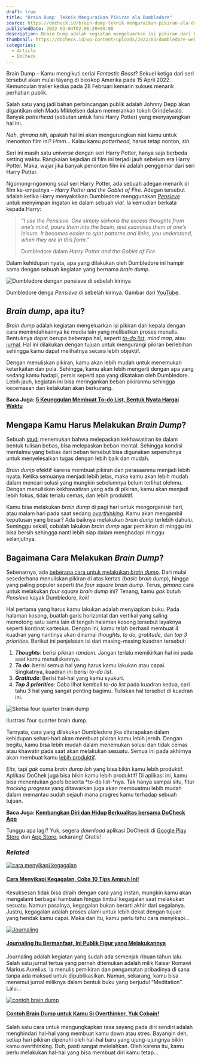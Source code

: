 ```yaml
---
draft: true
title: "Brain Dump: Teknik Menguraikan Pikiran ala Dumbledore"
source: https://docheck.id/brain-dump-teknik-menguraikan-pikiran-ala-dumbledore/
publishedDate: 2022-03-04T02:06:20+00:00
description: Brain Dump adalah kegiatan mengeluarkan isi pikiran dari kepala dengan cara memindahkannya ke media lain yang melibatkan proses menulis.
thumbnail: https://docheck.id/wp-content/uploads/2022/03/dumbledore-web-header-1200x800.jpg
categories:
  - Article
  - DoCheck
---
```


Brain Dump – Kamu mengikuti serial _Fantastic Beast_? Sekuel ketiga dari seri tersebut akan mulai tayang di bioskop Amerika pada 15 April 2022. Kemunculan trailer kedua pada 28 Februari kemarin sukses menarik perhatian publik.

Salah satu yang jadi bahan perbincangan publik adalah Johnny Depp akan digantikan oleh Mads Mikkelsen dalam memerankan tokoh Grindelwald. Banyak _potterhead_ (sebutan untuk fans Harry Potter) yang menyayangkan hal ini.

_Nah_, _gimana nih_, apakah hal ini akan mengurungkan niat kamu untuk menonton film ini? _Hmm_… Kalau kamu _potterhead,_ harus tetap nonton, _sih_.

Seri ini masih satu _universe_ dengan seri Harry Potter, hanya saja berbeda setting waktu. Rangkaian kejadian di film ini terjadi jauh sebelum era Harry Potter. Maka, wajar jika banyak penonton film ini adalah penggemar dari seri Harry Potter.

Ngomong-ngomong soal seri Harry Potter, ada sebuah adegan menarik di film ke-empatnya – _Harry Potter and the Goblet of Fire_. Adegan tersebut adalah ketika Harry menyaksikan Dumbledore menggunakan _[Pensieve](https://harrypotter.fandom.com/wiki/Pensieve)_ untuk menyimpan ingatan ke dalam sebuah _vial._ Ia kemudian berkata kepada Harry:

> _“I use the Pensieve. One simply siphons the excess thoughts from one’s mind, pours them into the basin, and examines them at one’s leisure. It becomes easier to spot patterns and links, you understand, when they are in this form.”_
>
> Dumbledore dalam _Harry Potter and the Goblet of Fire_.

Dalam kehidupan nyata, apa yang dilakukan oleh Dumbledore ini hampir sama dengan sebuah kegiatan yang bernama _brain dump_.

![Dumbledore dengan pensieve di sebelah kirinya](https://docheck.id/wp-content/uploads/2022/03/dumbledore-1024x576.png)

Dumbledore denga _Pensieve_ di sebelah kirinya. Gambar dari [YouTube](https://www.youtube.com/watch?v=BlhpM3O1Ejw).

## _Brain dump_, apa itu?

_Brain dump_ adalah kegiatan mengeluarkan isi pikiran dari kepala dengan cara memindahkannya ke media lain yang melibatkan proses menulis. Bentuknya dapat berupa beberapa hal, seperti _[to-do list](https://docheck.id/pentingnya-to-do-list-untuk-manajemen-waktu/)_, _mind map_, atau [jurnal](https://docheck.id/journaling-pengertian-dan-manfaatnya/). Hal ini dilakukan dengan tujuan untuk mengurangi pikiran berlebihan sehingga kamu dapat melihatnya secara lebih objektif.

Dengan menuliskan pikiran, kamu akan lebih mudah untuk menemukan keterkaitan dan pola. Sehingga, kamu akan lebih mengerti dengan apa yang sedang kamu hadapi, persis seperti apa yang dikatakan oleh Dumbledore. Lebih jauh, kegiatan ini bisa meringankan beban pikiranmu sehingga kecemasan dan ketakutan akan berkurang.

**Baca Juga: [5 Keunggulan Membuat To-do List, Bentuk Nyata Hargai Waktu](https://docheck.id/5-keunggulan-membuat-to-do-list-bentuk-nyata-hargai-waktu/)**

## Mengapa Kamu Harus Melakukan _Brain Dump_?

Sebuah [studi](https://www.health.harvard.edu/blog/write-your-anxieties-away-2017101312551) menemukan bahwa melepaskan kekhawatiran ke dalam bentuk tulisan bebas, bisa melepaskan beban mental. Sehingga kondisi mentalmu yang bebas dari beban tersebut bisa digunakan sepenuhnya untuk menyelesaikan tugas dengan lebih baik dan mudah.

_Brain dump_ efektif karena membuat pikiran dan perasaanmu menjadi lebih nyata. Ketika semuanya menjadi lebih jelas, maka kamu akan lebih mudah dalam mencari solusi yang mungkin sebelumnya belum terlihat olehmu. Dengan menuliskan kekhawatiran yang ada di pikiran, kamu akan menjadi lebih fokus, tidak terlalu cemas, dan lebih produktif.

Kamu bisa melakukan _brain dump_ di pagi hari untuk mengorganisir hari, atau malam hari pada saat sedang _[overthinking](https://docheck.id/overthinking-apa-dan-penyebabnya/)_. Kamu akan mengambil keputusan yang besar? Ada baiknya melakukan _brain dump_ terlebih dahulu. Seminggu sekali, cobalah lakukan _brain dump_ agar pemikiran di minggu ini bisa bersih sehingga nanti lebih siap dalam menghadapi minggu selanjutnya.

## Bagaimana Cara Melakukan _Brain Dump_?

Sebenarnya, ada [beberapa cara untuk melakukan _brain dump_](https://psychcentral.com/pro/recovery-expert/2020/04/using-brain-dumping-to-manage-anxiety-and-over-thinking#4). Dari mulai sesederhana menuliskan pikiran di atas kertas (_basic brain dump_), hingga yang paling populer seperti _the four square brain dump._ Terus, _gimana_ cara untuk melakukan _four square brain dump_ ini? Tenang, kamu _gak_ butuh _Pensieve_ kayak Dumbledore, _kok_!

Hal pertama yang harus kamu lakukan adalah menyiapkan buku. Pada halaman kosong, buatlah garis horizontal dan vertikal yang saling memotong satu sama lain di tengah halaman kosong tersebut layaknya seperti kordinat kartesius. Dengan ini, kamu telah berhasil membuat 4 kuadran yang nantinya akan dinamai _thoughts, to do, gratitude,_ dan _top 3 priorities_. Berikut ini penjelasan isi dari masing-masing kuadran tersebut:

1. **_Thoughts_**: berisi pikiran _random._ Jangan terlalu memikirkan hal ini pada saat kamu menuliskannya.
2. **_To do_**: berisi semua hal yang harus kamu lakukan atau capai. Singkatnya, kuadran ini berisi _to-do list_.
3. **_Gratitude_**: Berisi hal-hal yang kamu syukuri.
4. **_Top 3 priorities_**: Coba lihat kembali _to-do list_ pada kuadran kedua, cari tahu 3 hal yang sangat penting bagimu. Tuliskan hal tersebut di kuadran ini.

![Sketsa four quarter brain dump](https://docheck.id/wp-content/uploads/2022/03/Thoughts-300x300.png)

Ilustrasi four quarter brain dump.

Ternyata, cara yang dilakukan Dumbledore jika diterapakan dalam kehidupan sehari-hari akan membuat pikiran kamu lebih jernih. Dengan begitu, kamu bisa lebih mudah dalam menemukan solusi dan tidak cemas atau khawatir pada saat akan melakukan sesuatu. Semua ini pada akhirnya akan membuat kamu [lebih produktif](https://docheck.id/meningkatkan-produktivitas-di-tahun-baru-cek-to-do-list-ini/).

_Eits_, tapi _gak_ cuma _brain dump loh_ yang bisa bikin kamu lebih produktif. Aplikasi DoChek juga bisa bikin kamu lebih produktif! Di aplikasi ini, kamu bisa menentukan _goals_ beserta *to-do list-*nya. Tak hanya sampai situ, fitur _tracking progress_ yang ditawarkan juga akan membuatmu lebih mudah dalam memantau sudah sejauh mana progres kamu terhadap sebuah tujuan.

**Baca Juga: [Kembangkan Diri dan Hidup Berkualitas bersama DoCheck App](https://docheck.id/kembangkan-diri-dan-hidup-berkualitas-bersama-docheck-app/)**

Tunggu apa lagi? Yuk, segera _download_ aplikasi DoCheck di [Google Play Store](https://play.google.com/store/apps/details?id=com.docheck.docheck) dan [App Store](https://apps.apple.com/id/app/docheck-to-do-list-app/id1603424606?l=id), sekarang! Gratis!

### _Related_

[![cara menyikapi kegagalan](https://i2.wp.com/docheck.id/wp-content/uploads/2023/02/cara-menyikapi-kegagalan.jpg?resize=350%2C200&ssl=1)](https://docheck.id/cara-menyikapi-kegagalan/ "Cara Menyikapi Kegagalan, Coba 10 Tips Ampuh Ini!")

#### [Cara Menyikapi Kegagalan, Coba 10 Tips Ampuh Ini!](https://docheck.id/cara-menyikapi-kegagalan/ "Cara Menyikapi Kegagalan, Coba 10 Tips Ampuh Ini!")

Kesuksesan tidak bisa diraih dengan cara yang instan, mungkin kamu akan mengalami berbagai hambatan hingga timbul kegagalan saat melakukan sesuatu. Namun pasalnya, kegagalan bukan berarti akhir dari segalanya. Justru, kegagalan adalah proses alami untuk lebih dekat dengan tujuan yang hendak kamu capai. Maka dari itu, kamu perlu tahu cara menyikapi…

[![Journaling](https://i2.wp.com/docheck.id/wp-content/uploads/2022/01/pexels-alina-vilchenko-3363111.jpg?resize=350%2C200&ssl=1)](https://docheck.id/journaling-itu-bermanfaat-ini-publik-figur-yang-melakukannya/ "Journaling Itu Bermanfaat, Ini Publik Figur yang Melakukannya")

#### [Journaling Itu Bermanfaat, Ini Publik Figur yang Melakukannya](https://docheck.id/journaling-itu-bermanfaat-ini-publik-figur-yang-melakukannya/ "Journaling Itu Bermanfaat, Ini Publik Figur yang Melakukannya")

Journaling adalah kegiatan yang sudah ada semenjak ribuan tahun lalu. Salah satu jurnal tertua yang pernah ditemukan adalah milik Kaisar Romawi Markus Aurelius. Ia menulis pemikiran dan pengamatan pribadinya di sana tanpa ada maksud untuk dipublikasikan. Namun, sekarang, kamu bisa menemui jurnal miliknya dalam bentuk buku yang berjudul “Meditation”. Lalu…

[![contoh brain dump](https://i1.wp.com/docheck.id/wp-content/uploads/2022/11/contoh-brain-dump.jpg?resize=350%2C200&ssl=1)](https://docheck.id/contoh-brain-dump/ "Contoh Brain Dump untuk Kamu Si Overthinker, Yuk Cobain!")

#### [Contoh Brain Dump untuk Kamu Si Overthinker, Yuk Cobain!](https://docheck.id/contoh-brain-dump/ "Contoh Brain Dump untuk Kamu Si Overthinker, Yuk Cobain!")

Salah satu cara untuk mengungkapkan rasa sayang pada diri sendiri adalah menghindari hal-hal yang membuat kamu down atau stres. Bayangin deh, setiap hari pikiran dipenuhi oleh hal-hal baru yang ujung-ujungnya bikin kamu overthinking. Duh, pasti sangat melelahkan. Oleh karena itu, kamu perlu melakukan hal-hal yang bisa membuat diri kamu tetap…
